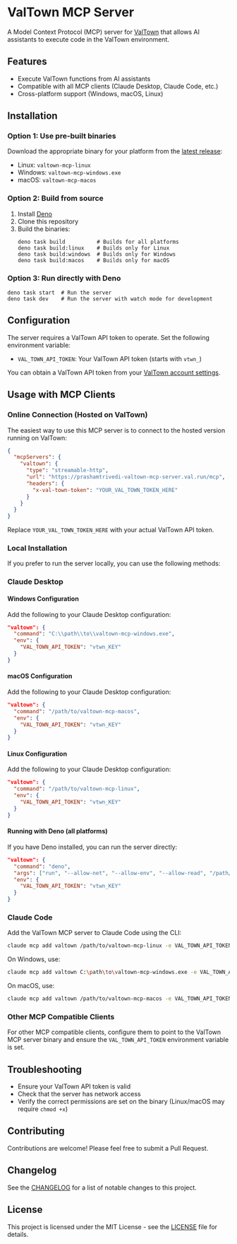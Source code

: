 # ValTown MCP Server

A Model Context Protocol (MCP) server for [ValTown](https://www.val.town/) that
allows AI assistants to execute code in the ValTown environment.

## Features

- Execute ValTown functions from AI assistants
- Compatible with all MCP clients (Claude Desktop, Claude Code, etc.)
- Cross-platform support (Windows, macOS, Linux)

## Installation

### Option 1: Use pre-built binaries

Download the appropriate binary for your platform from the
[latest release](https://github.com/PrashamTrivedi/valtown-mcp-server/releases/latest):

- Linux: `valtown-mcp-linux`
- Windows: `valtown-mcp-windows.exe`
- macOS: `valtown-mcp-macos`

### Option 2: Build from source

1. Install [Deno](https://deno.land/#installation)
2. Clone this repository
3. Build the binaries:
   ```
   deno task build          # Builds for all platforms
   deno task build:linux    # Builds only for Linux
   deno task build:windows  # Builds only for Windows
   deno task build:macos    # Builds only for macOS
   ```

### Option 3: Run directly with Deno

```
deno task start  # Run the server
deno task dev    # Run the server with watch mode for development
```

## Configuration

The server requires a ValTown API token to operate. Set the following
environment variable:

- `VAL_TOWN_API_TOKEN`: Your ValTown API token (starts with `vtwn_`)

You can obtain a ValTown API token from your
[ValTown account settings](https://www.val.town/settings).

## Usage with MCP Clients

### Online Connection (Hosted on ValTown)

The easiest way to use this MCP server is to connect to the hosted version running on ValTown:

```json
{
  "mcpServers": {
    "valtown": {
      "type": "streamable-http",
      "url": "https://prashamtrivedi-valtown-mcp-server.val.run/mcp",
      "headers": {
        "x-val-town-token": "YOUR_VAL_TOWN_TOKEN_HERE"
      }
    }
  }
}
```

Replace `YOUR_VAL_TOWN_TOKEN_HERE` with your actual ValTown API token.

### Local Installation

If you prefer to run the server locally, you can use the following methods:

### Claude Desktop

#### Windows Configuration

Add the following to your Claude Desktop configuration:

```json
"valtown": {
  "command": "C:\\path\\to\\valtown-mcp-windows.exe",
  "env": {
    "VAL_TOWN_API_TOKEN": "vtwn_KEY"
  }
}
```

#### macOS Configuration

Add the following to your Claude Desktop configuration:

```json
"valtown": {
  "command": "/path/to/valtown-mcp-macos",
  "env": {
    "VAL_TOWN_API_TOKEN": "vtwn_KEY"
  }
}
```

#### Linux Configuration

Add the following to your Claude Desktop configuration:

```json
"valtown": {
  "command": "/path/to/valtown-mcp-linux",
  "env": {
    "VAL_TOWN_API_TOKEN": "vtwn_KEY"
  }
}
```

#### Running with Deno (all platforms)

If you have Deno installed, you can run the server directly:

```json
"valtown": {
  "command": "deno",
  "args": ["run", "--allow-net", "--allow-env", "--allow-read", "/path/to/mod.ts"],
  "env": {
    "VAL_TOWN_API_TOKEN": "vtwn_KEY"
  }
}
```

### Claude Code

Add the ValTown MCP server to Claude Code using the CLI:

```bash
claude mcp add valtown /path/to/valtown-mcp-linux -e VAL_TOWN_API_TOKEN=vtwn_KEY
```

On Windows, use:

```bash
claude mcp add valtown C:\path\to\valtown-mcp-windows.exe -e VAL_TOWN_API_TOKEN=vtwn_KEY
```

On macOS, use:

```bash
claude mcp add valtown /path/to/valtown-mcp-macos -e VAL_TOWN_API_TOKEN=vtwn_KEY
```

### Other MCP Compatible Clients

For other MCP compatible clients, configure them to point to the ValTown MCP
server binary and ensure the `VAL_TOWN_API_TOKEN` environment variable is set.

## Troubleshooting

- Ensure your ValTown API token is valid
- Check that the server has network access
- Verify the correct permissions are set on the binary (Linux/macOS may require
  `chmod +x`)

## Contributing

Contributions are welcome! Please feel free to submit a Pull Request.

## Changelog

See the [CHANGELOG](CHANGELOG.md) for a list of notable changes to this project.

## License

This project is licensed under the MIT License - see the [LICENSE](LICENSE) file
for details.
